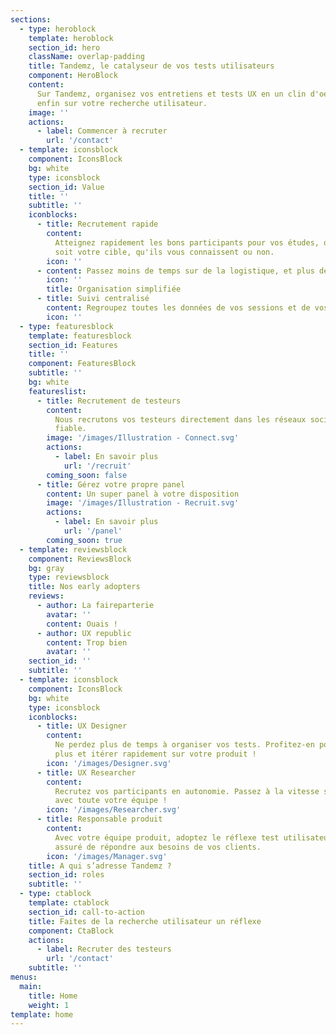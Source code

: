 ```yaml
---
sections:
  - type: heroblock
    template: heroblock
    section_id: hero
    className: overlap-padding
    title: Tandemz, le catalyseur de vos tests utilisateurs
    component: HeroBlock
    content:
      Sur Tandemz, organisez vos entretiens et tests UX en un clin d'oeil. Concentrez-vous
      enfin sur votre recherche utilisateur.
    image: ''
    actions:
      - label: Commencer à recruter
        url: '/contact'
  - template: iconsblock
    component: IconsBlock
    bg: white
    type: iconsblock
    section_id: Value
    title: ''
    subtitle: ''
    iconblocks:
      - title: Recrutement rapide
        content:
          Atteignez rapidement les bons participants pour vos études, quelle que
          soit votre cible, qu'ils vous connaissent ou non.
        icon: ''
      - content: Passez moins de temps sur de la logistique, et plus de temps à comprendre les besoins de vos utilisateur !
        icon: ''
        title: Organisation simplifiée
      - title: Suivi centralisé
        content: Regroupez toutes les données de vos sessions et de vos participants, et ayez enfin une vision globale sur votre processus de recherche.
        icon: ''
  - type: featuresblock
    template: featuresblock
    section_id: Features
    title: ''
    component: FeaturesBlock
    subtitle: ''
    bg: white
    featureslist:
      - title: Recrutement de testeurs
        content:
          Nous recrutons vos testeurs directement dans les réseaux sociaux. Rapide,
          fiable.
        image: '/images/Illustration - Connect.svg'
        actions:
          - label: En savoir plus
            url: '/recruit'
        coming_soon: false
      - title: Gérez votre propre panel
        content: Un super panel à votre disposition
        image: '/images/Illustration - Recruit.svg'
        actions:
          - label: En savoir plus
            url: '/panel'
        coming_soon: true
  - template: reviewsblock
    component: ReviewsBlock
    bg: gray
    type: reviewsblock
    title: Nos early adopters
    reviews:
      - author: La faireparterie
        avatar: ''
        content: Ouais !
      - author: UX republic
        content: Trop bien
        avatar: ''
    section_id: ''
    subtitle: ''
  - template: iconsblock
    component: IconsBlock
    bg: white
    type: iconsblock
    iconblocks:
      - title: UX Designer
        content:
          Ne perdez plus de temps à organiser vos tests. Profitez-en pour en faire
          plus et itérer rapidement sur votre produit !
        icon: '/images/Designer.svg'
      - title: UX Researcher
        content:
          Recrutez vos participants en autonomie. Passez à la vitesse supérieure
          avec toute votre équipe !
        icon: '/images/Researcher.svg'
      - title: Responsable produit
        content:
          Avec votre équipe produit, adoptez le réflexe test utilisateur ! Soyez
          assuré de répondre aux besoins de vos clients.
        icon: '/images/Manager.svg'
    title: A qui s’adresse Tandemz ?
    section_id: roles
    subtitle: ''
  - type: ctablock
    template: ctablock
    section_id: call-to-action
    title: Faites de la recherche utilisateur un réflexe
    component: CtaBlock
    actions:
      - label: Recruter des testeurs
        url: '/contact'
    subtitle: ''
menus:
  main:
    title: Home
    weight: 1
template: home
---
```

